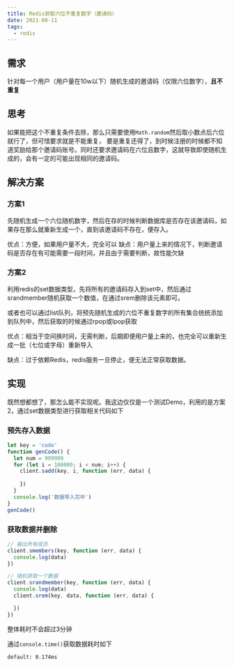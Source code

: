 ```yaml
---
title: Redis获取六位不重复数字（邀请码）
date: 2021-08-11
tags:
  - redis
---
```


## 需求

针对每一个用户（用户量在10w以下）随机生成的邀请码（仅限六位数字），**且不重复**

## 思考

如果能把这个不重复条件去除，那么只需要使用`Math.random`然后取小数点后六位就行了，但可惜要求就是不能重复， 要是重复还得了，到时候注册的时候都不知道奖励给那个邀请码账号。同时还要求邀请码在六位且数字，这就导致即使随机生成的，会有一定的可能出现相同的邀请码。

## 解决方案

### 方案1

先随机生成一个六位随机数字，然后在存的时候判断数据库是否存在该邀请码，如果存在那么就重新生成一个，直到该邀请码不存在，便存入。

优点：方便，如果用户量不大，完全可以
缺点：用户量上来的情况下，判断邀请码是否存在有可能需要一段时间，并且由于需要判断，故性能欠缺

### 方案2

利用redis的set数据类型，先将所有的邀请码存入到set中，然后通过srandmember随机获取一个数值，在通过srem删除该元素即可。

或者也可以通过list队列，将预先随机生成的六位不重复数字的所有集合统统添加到队列中，然后获取的时候通过rpop或lpop获取

优点：相当于空间换时间，无需判断，后期即便用户量上来的，也完全可以重新生成一批（七位或字母）重新导入

缺点：过于依赖Redis，redis服务一旦停止，便无法正常获取数据。

## 实现

既然想都想了，那怎么能不实现呢。我这边仅仅是一个测试Demo，利用的是方案2，通过set数据类型进行获取相关代码如下

### 预先存入数据

```js
let key = 'code'
function genCode() {
  let num = 999999
  for (let i = 100000; i < num; i++) {
    client.sadd(key, i, function (err, data) {
		
    })
  }
  console.log('数据导入完毕')
}
genCode()
```

### 获取数据并删除

```js
// 输出所有成员
client.smembers(key, function (err, data) {
  console.log(data)
})

// 随机获取一个数据
client.srandmember(key, function (err, data) {
  console.log(data)
  client.srem(key, data, function (err, data) {

  })
})
```

整体耗时不会超过3分钟

通过`console.time()`获取数据耗时如下

```
default: 0.174ms
```